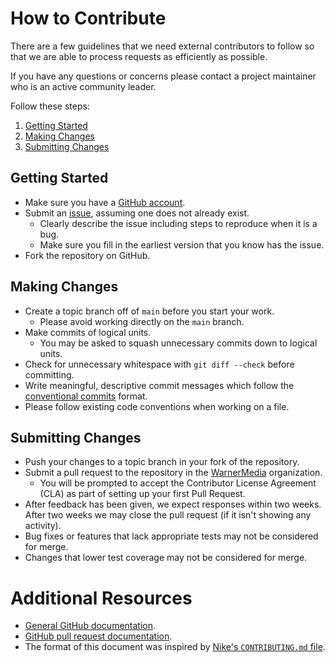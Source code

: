 # How to Contribute

There are a few guidelines that we need external contributors to follow so that we are able to process requests as efficiently as possible.

If you have any questions or concerns please contact a project maintainer who is an active community leader.

Follow these steps:

1. [Getting Started](#getting-started)
2. [Making Changes](#making-changes)
3. [Submitting Changes](#submitting-changes)

## Getting Started

* Make sure you have a [GitHub account](https://github.com/signup/free).
* Submit an [issue](../../issues), assuming one does not already exist.
    - Clearly describe the issue including steps to reproduce when it is a bug.
    - Make sure you fill in the earliest version that you know has the issue.
* Fork the repository on GitHub.

## Making Changes

* Create a topic branch off of `main` before you start your work.
    - Please avoid working directly on the `main` branch.
* Make commits of logical units.
    - You may be asked to squash unnecessary commits down to logical units.
* Check for unnecessary whitespace with `git diff --check` before committing.
* Write meaningful, descriptive commit messages which follow the [conventional commits](https://www.conventionalcommits.org/) format.
* Please follow existing code conventions when working on a file.

## Submitting Changes

* Push your changes to a topic branch in your fork of the repository.
* Submit a pull request to the repository in the [WarnerMedia](https://github.com/WarnerMedia) organization.
    - You will be prompted to accept the Contributor License Agreement (CLA) as part of setting up your first Pull Request.
* After feedback has been given, we expect responses within two weeks. After two weeks we may close the pull request (if it isn't showing any activity).
* Bug fixes or features that lack appropriate tests may not be considered for merge.
* Changes that lower test coverage may not be considered for merge.

# Additional Resources

* [General GitHub documentation](https://help.github.com/).
* [GitHub pull request documentation](https://docs.github.com/en/free-pro-team@latest/github/collaborating-with-issues-and-pull-requests/about-pull-requests).
* The format of this document was inspired by [Nike's `CONTRIBUTING.md` file](https://github.com/Nike-Inc/gimme-aws-creds/blob/master/CONTRIBUTING.md).
